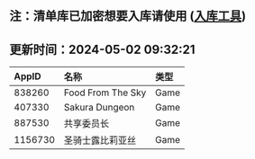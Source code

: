 ## 注：清单库已加密想要入库请使用 ([入库工具](https://github.com/BlankTMing/ManifestAutoUpdate/releases))

## 更新时间：2024-05-02 09:32:21
| AppID | 名称 | 类型  |
| :-------------------- | :----------------------------- | :----------- |
| 838260 | Food From The Sky| Game |
| 407330 | Sakura Dungeon| Game |
| 887530 | 共享委员长| Game |
| 1156730 | 圣骑士露比莉亚丝| Game |
